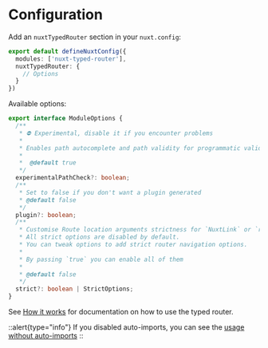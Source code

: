 # Configuration

Add an `nuxtTypedRouter` section in your `nuxt.config`:

```ts [nuxt.config.ts]
export default defineNuxtConfig({
  modules: ['nuxt-typed-router'],
  nuxtTypedRouter: {
    // Options
  }
})
```

Available options:

```ts
export interface ModuleOptions {
  /**
   * ⛔️ Experimental, disable it if you encounter problems
   *
   * Enables path autocomplete and path validity for programmatic validation
   *
   *  @default true
   */
  experimentalPathCheck?: boolean;
  /**
   * Set to false if you don't want a plugin generated
   * @default false
   */
  plugin?: boolean;
  /**
   * Customise Route location arguments strictness for `NuxtLink` or `router`
   * All strict options are disabled by default.
   * You can tweak options to add strict router navigation options.
   *
   * By passing `true` you can enable all of them
   *
   * @default false
   */
  strict?: boolean | StrictOptions;
}

```


See [How it works](../2.usage/0.how-to-use.md) for documentation on how to use the typed router.

::alert{type="info"}
If you disabled auto-imports, you can see the [usage without auto-imports](../2.usage/3.importAliases.md)
::